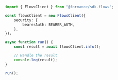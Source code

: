 <!-- Start SDK Example Usage [usage] -->
```typescript
import { FlowsClient } from "@formance/sdk-flows";

const flowsClient = new FlowsClient({
    security: {
        bearerAuth: BEARER_AUTH,
    },
});

async function run() {
    const result = await flowsClient.info();

    // Handle the result
    console.log(result);
}

run();

```
<!-- End SDK Example Usage [usage] -->